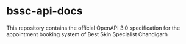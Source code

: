 # bssc-api-docs
This repository contains the official OpenAPI 3.0 specification for the appointment booking system of Best Skin Specialist Chandigarh
